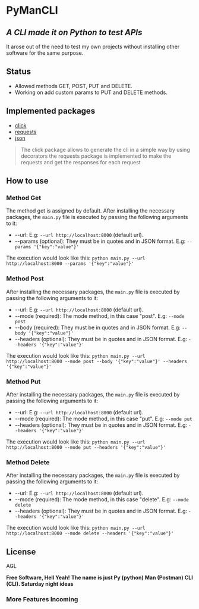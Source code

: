 # PyManCLI
## _A CLI made it on Python to test APIs_

It arose out of the need to test my own projects without installing other software for the same purpose.

## Status
- Allowed methods GET, POST, PUT and DELETE.
- Working on add custom params to PUT and DELETE methods.

## Implemented packages
- [click](https://click.palletsprojects.com/en/7.x/)
- [requests](https://docs.python-requests.org/en/latest/user/install/#install)
- [json](https://docs.python.org/3/library/json.html)

> The click package allows to generate the cli in a simple way by using decorators
> the requests package is implemented to make the requests and get the responses for each request

## How to use

### Method Get
The method get is assigned by default.
After installing the necessary packages, the ```main.py``` file is executed by passing the following arguments to it:

- --url: E.g: ```--url http://localhost:8000``` (default url).
- --params (optional): They must be in quotes and in JSON format. E.g: ```--params '{"key":"value"}'```

The execution would look like this: ```python main.py --url http://localhost:8000 --params '{"key":"value"}'```

### Method Post
After installing the necessary packages, the ```main.py``` file is executed by passing the following arguments to it:

- --url: E.g: ```--url http://localhost:8000``` (default url).
- --mode (required): The mode method, in this case "post". E.g: ```--mode post```
- --body (required): They must be in quotes and in JSON format. E.g: ```--body '{"key":"value"}'```
- --headers (optional): They must be in quotes and in JSON format. E.g: ```--headers '{"key":"value"}'```

The execution would look like this: ```python main.py --url http://localhost:8000 --mode post --body '{"key":"value"}' --headers '{"key":"value"}'```

### Method Put
After installing the necessary packages, the ```main.py``` file is executed by passing the following arguments to it:

- --url: E.g: ```--url http://localhost:8000``` (default url).
- --mode (required): The mode method, in this case "put". E.g: ```--mode put```
- --headers (optional): They must be in quotes and in JSON format. E.g: ```--headers '{"key":"value"}'```

The execution would look like this: ```python main.py --url http://localhost:8000 --mode put --headers '{"key":"value"}'```

### Method Delete
After installing the necessary packages, the ```main.py``` file is executed by passing the following arguments to it:

- --url: E.g: ```--url http://localhost:8000``` (default url).
- --mode (required): The mode method, in this case "delete". E.g: ```--mode delete```
- --headers (optional): They must be in quotes and in JSON format. E.g: ```--headers '{"key":"value"}'```

The execution would look like this: ```python main.py --url http://localhost:8000 --mode delete --headers '{"key":"value"}'```


## License

AGL

**Free Software, Hell Yeah!**
__The name is just Py (python) Man (Postman) CLI (CLI). Saturday night ideas__
### More Features Incoming
